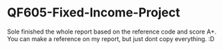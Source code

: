 # QF605-Fixed-Income-Project
Sole finished the whole report based on the reference code and score A+. You can make a reference on my report, but just dont copy everything. :D

